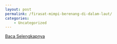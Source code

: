 ```yaml
---
layout: post
permalink: /firasat-mimpi-berenang-di-dalam-laut/
categories:
    - Uncategorized
---
```


[Baca Selengkapnya](/02)